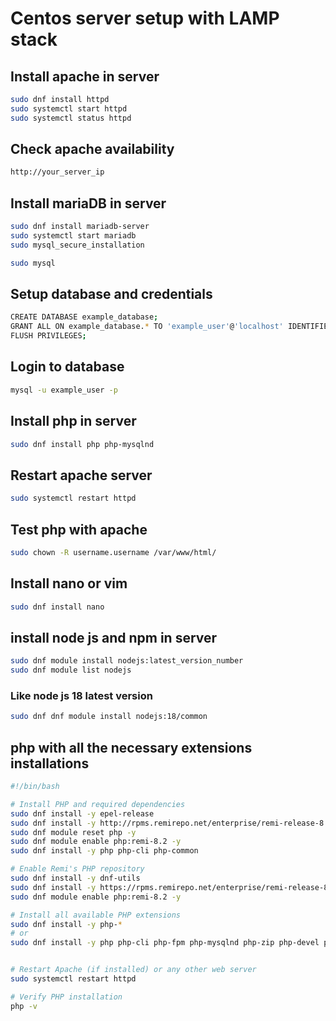 # Centos server setup with LAMP stack

## Install apache in server

```bash
sudo dnf install httpd
sudo systemctl start httpd
sudo systemctl status httpd
```

## Check apache availability

```bash
http://your_server_ip
```

## Install mariaDB in server

```bash
sudo dnf install mariadb-server
sudo systemctl start mariadb
sudo mysql_secure_installation
```

```bash
sudo mysql
```

## Setup database and credentials

```bash
CREATE DATABASE example_database;
GRANT ALL ON example_database.* TO 'example_user'@'localhost' IDENTIFIED BY 'password' WITH GRANT OPTION;
FLUSH PRIVILEGES;
```

## Login to database

```bash
mysql -u example_user -p
```

## Install php in server

```bash
sudo dnf install php php-mysqlnd
```

## Restart apache server

```bash
sudo systemctl restart httpd
```

## Test php with apache

```bash
sudo chown -R username.username /var/www/html/
```

## Install nano or vim

```bash
sudo dnf install nano
```

## install node js and npm in server

```bash
sudo dnf module install nodejs:latest_version_number
sudo dnf module list nodejs
```

### Like node js 18 latest version

```bash
sudo dnf dnf module install nodejs:18/common
```

## php with all the necessary extensions installations

```bash
#!/bin/bash

# Install PHP and required dependencies
sudo dnf install -y epel-release
sudo dnf install -y http://rpms.remirepo.net/enterprise/remi-release-8.rpm
sudo dnf module reset php -y
sudo dnf module enable php:remi-8.2 -y
sudo dnf install -y php php-cli php-common

# Enable Remi's PHP repository
sudo dnf install -y dnf-utils
sudo dnf install -y https://rpms.remirepo.net/enterprise/remi-release-8.rpm
sudo dnf module enable php:remi-8.2 -y

# Install all available PHP extensions
sudo dnf install -y php-*
# or 
sudo dnf install -y php php-cli php-fpm php-mysqlnd php-zip php-devel php-gd php-mbstring php-curl php-xml php-pear php-bcmath php-json php-openssl php-pdo php-ldap php-pecl-imagick php-pecl-memcache php-pecl-redis php-pecl-apcu php-pecl-mongodb


# Restart Apache (if installed) or any other web server
sudo systemctl restart httpd

# Verify PHP installation
php -v

```
